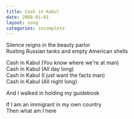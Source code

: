 ```yaml
---
title: Cash in Kabul
date: 2008-01-01
layout: song
categories: incomplete
---
```

Silence reigns in the beauty parlor  
Rusting Russian tanks and empty American shells

<div class="chorus">
  Cash in Kabul (You know where we're at man)<br />
  Cash in Kabul (All day long)<br />
  Cash in Kabul (I just want the facts man)<br />
  Cash in Kabul (All night long)
</div>

And I walked in holding my guidebook

If I am an immigrant in my own country  
Then what am I here
